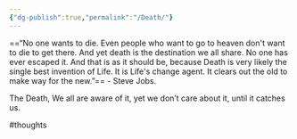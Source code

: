 ```yaml
---
{"dg-publish":true,"permalink":"/Death/"}
---
```


==“No one wants to die. Even people who want to go to heaven don't want to die to get there. And yet death is the destination we all share. No one has ever escaped it. And that is as it should be, because Death is very likely the single best invention of Life. It is Life's change agent. It clears out the old to make way for the new.”== - Steve Jobs.

The Death, We all are aware of it, yet we don’t care about it, until it catches us. 

#thoughts 